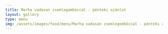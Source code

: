 ```yaml
---
title: Marha vadasan zsemlegombóccal - pénteki ajánlat
layout: gallery
type: menu
img: /assets/images/food/menu/Marha vadasan zsemlegombóccal - pénteki ajánlat.jpeg
---
```

